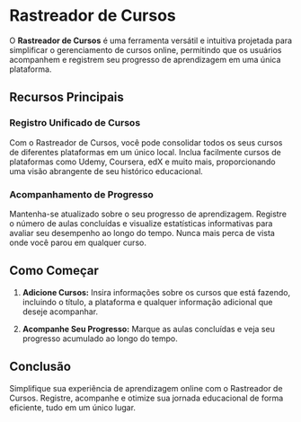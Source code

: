 # Rastreador de Cursos

O **Rastreador de Cursos** é uma ferramenta versátil e intuitiva projetada para simplificar o gerenciamento de cursos online, permitindo que os usuários acompanhem e registrem seu progresso de aprendizagem em uma única plataforma.

## Recursos Principais

### Registro Unificado de Cursos
Com o Rastreador de Cursos, você pode consolidar todos os seus cursos de diferentes plataformas em um único local. Inclua facilmente cursos de plataformas como Udemy, Coursera, edX e muito mais, proporcionando uma visão abrangente de seu histórico educacional.

### Acompanhamento de Progresso
Mantenha-se atualizado sobre o seu progresso de aprendizagem. Registre o número de aulas concluídas e visualize estatísticas informativas para avaliar seu desempenho ao longo do tempo. Nunca mais perca de vista onde você parou em qualquer curso.

## Como Começar

1. **Adicione Cursos:** Insira informações sobre os cursos que está fazendo, incluindo o título, a plataforma e qualquer informação adicional que deseje acompanhar.

2. **Acompanhe Seu Progresso:** Marque as aulas concluídas e veja seu progresso acumulado ao longo do tempo.

## Conclusão

Simplifique sua experiência de aprendizagem online com o Rastreador de Cursos. Registre, acompanhe e otimize sua jornada educacional de forma eficiente, tudo em um único lugar.
